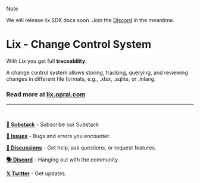 > [!NOTE]  
> We will release lix SDK docs soon. Join the [Discord](https://discord.gg/gSz7hDZ2BE) in the meantime. 

# Lix - Change Control System

With Lix you get full **traceability**.

A change control system allows storing, tracking, querying, and reviewing changes in different file formats, e.g., .xlsx, .sqlite, or .inlang.

### Read more at [lix.opral.com](https://lix.opral.com)

---
<br>

**[📙 Substack](https://opral.substack.com/)** - Subscribe our Substack

**[🚩 Issues](https://github.com/opral/monorepo/issues)** - Bugs and errors you encounter.

**[💬 Discussions](https://github.com/opral/monorepo/discussions)** - Get help, ask questions, or request features.

**[🗣️ Discord](https://discord.gg/gSz7hDZ2BE)** - Hanging out with the community.

**[𝕏 Twitter](https://discord.gg/CNPfhWpcAa)** - Get updates.
